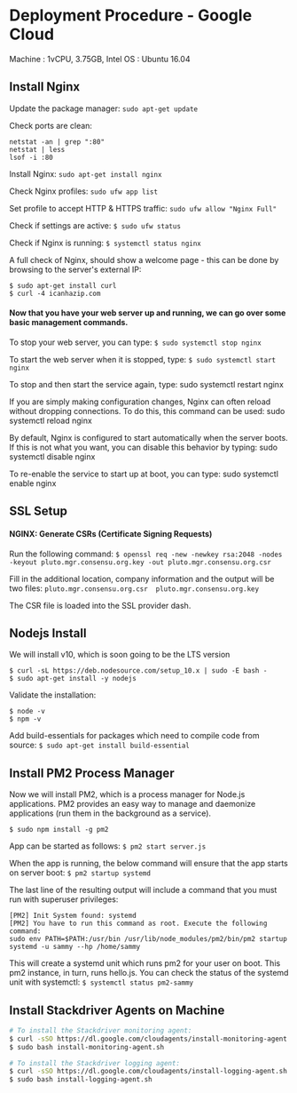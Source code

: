 # Deployment Procedure - Google Cloud

Machine : 1vCPU, 3.75GB, Intel
OS : Ubuntu 16.04

## Install Nginx

Update the package manager:
`sudo apt-get update`

Check ports are clean:
```
netstat -an | grep ":80"
netstat | less
lsof -i :80
```

Install Nginx:
`sudo apt-get install nginx`

Check Nginx profiles:
`sudo ufw app list`

Set profile to accept HTTP & HTTPS traffic:
`sudo ufw allow "Nginx Full"`

Check if settings are active:
`$ sudo ufw status`

Check if Nginx is running:
`$ systemctl status nginx`

A full check of Nginx, should show a welcome page - this can be done by browsing to the server's external IP:
```
$ sudo apt-get install curl
$ curl -4 icanhazip.com
```

#### Now that you have your web server up and running, we can go over some basic management commands.

To stop your web server, you can type:
`$ sudo systemctl stop nginx`

To start the web server when it is stopped, type:
`$ sudo systemctl start nginx`

To stop and then start the service again, type:
sudo systemctl restart nginx

If you are simply making configuration changes, Nginx can often reload without dropping connections. To do this, this command can be used:
sudo systemctl reload nginx

By default, Nginx is configured to start automatically when the server boots. If this is not what you want, you can disable this behavior by typing:
sudo systemctl disable nginx

To re-enable the service to start up at boot, you can type:
sudo systemctl enable nginx

## SSL Setup

#### NGINX: Generate CSRs (Certificate Signing Requests)

Run the following command:
`$ openssl req -new -newkey rsa:2048 -nodes -keyout pluto.mgr.consensu.org.key -out pluto.mgr.consensu.org.csr`

Fill in the additional location, company information and the output will be two files:
`pluto.mgr.consensu.org.csr  pluto.mgr.consensu.org.key`

The CSR file is loaded into the SSL provider dash.


## Nodejs Install

We will install v10, which is soon going to be the LTS version

```
$ curl -sL https://deb.nodesource.com/setup_10.x | sudo -E bash -
$ sudo apt-get install -y nodejs
```

Validate the installation:
```
$ node -v
$ npm -v
```

Add build-essentials for packages which need to compile code from source:
`$ sudo apt-get install build-essential`

## Install PM2 Process Manager

Now we will install PM2, which is a process manager for Node.js applications. PM2 provides an easy way to manage and daemonize applications (run them in the background as a service).

`$ sudo npm install -g pm2`

App can be started as follows:
`$ pm2 start server.js`

When the app is running, the below command will ensure that the app starts on server boot:
`$ pm2 startup systemd`

The last line of the resulting output will include a command that you must run with superuser privileges:
```
[PM2] Init System found: systemd
[PM2] You have to run this command as root. Execute the following command:
sudo env PATH=$PATH:/usr/bin /usr/lib/node_modules/pm2/bin/pm2 startup systemd -u sammy --hp /home/sammy
```

This will create a systemd unit which runs pm2 for your user on boot. This pm2 instance, in turn, runs hello.js. You can check the status of the systemd unit with systemctl:
`$ systemctl status pm2-sammy`

## Install Stackdriver Agents on Machine
```bash
# To install the Stackdriver monitoring agent:
$ curl -sSO https://dl.google.com/cloudagents/install-monitoring-agent.sh
$ sudo bash install-monitoring-agent.sh

# To install the Stackdriver logging agent:
$ curl -sSO https://dl.google.com/cloudagents/install-logging-agent.sh
$ sudo bash install-logging-agent.sh
```

